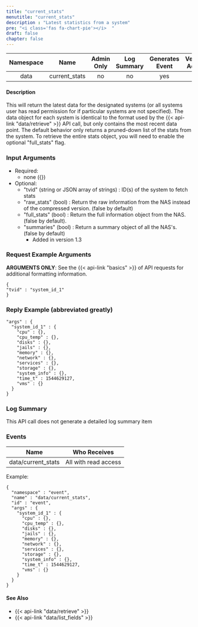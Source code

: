 ```yaml
---
title: "current_stats"
menutitle: "current_stats"
description : "Latest statistics from a system"
pre: "<i class='fas fa-chart-pie'></i>	"
draft: false
chapter: false
---
```


| Namespace | Name | Admin Only | Log Summary | Generates Event | Version Added
|:----------------:|:--------:|:--------:|:--------:|:--------:|:---:|
| data | current_stats | no | no | yes | 1 |

#### Description
This will return the latest data for the designated systems (or all systems user has read permission for if particular systems are not specified). The data object for each system is identical to the format used by the {{< api-link "data/retrieve" >}} API call, but only contains the most recent data point. The default behavior only returns a pruned-down list of the stats from the system. To retrieve the entire stats object, you will need to enable the optional "full_stats" flag.

### Input Arguments
* Required:
   * none ({})
* Optional:
   * "tvid" (string or JSON array of strings) : ID(s) of the system to fetch stats
   * "raw_stats" (bool) : Return the raw information from the NAS instead of the compressed version. (false by default)
   * "full_stats" (bool) : Return the full information object from the NAS. (false by default).
   * "summaries" (bool) : Return a summary object of all the NAS's. (false by default)
      * Added in version 1.3

### Request Example Arguments
**ARGUMENTS ONLY**: See the {{< api-link "basics" >}} of API requests for additional formatting information.

```
{
"tvid" : "system_id_1"
}
```

### Reply Example (abbreviated greatly)
```
"args" : {
  "system_id_1" : {
    "cpu" : {},
    "cpu_temp" : {},
    "disks" : {},
    "jails" : {},
    "memory" : {},
    "network" : {},
    "services" : {},
    "storage" : {},
    "system_info" : {},
    "time_t" : 1544629127,
    "vms" : {}
  }
}
```
### Log Summary
This API call does not generate a detailed log summary item


### Events
| Name | Who Receives |
|:--------:|:-------------------:|
| data/current_stats | All with read access |

Example:
```
{
  "namespace" : "event",
  "name" : "data/current_stats",
  "id" : "event",
  "args" : {
    "system_id_1" : {
      "cpu" : {},
      "cpu_temp" : {},
      "disks" : {},
      "jails" : {},
      "memory" : {},
      "network" : {},
      "services" : {},
      "storage" : {},
      "system_info" : {},
      "time_t" : 1544629127,
      "vms" : {}
    }
  }
}
```

#### See Also
* {{< api-link "data/retrieve" >}}
* {{< api-link "data/list_fields" >}}
